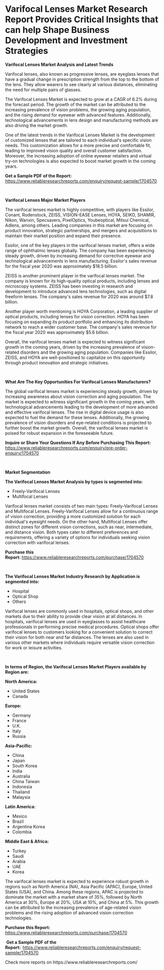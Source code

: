 <p><h1>Varifocal Lenses Market Research Report Provides Critical Insights that can help Shape Business Development and Investment Strategies</h1></p><p><strong>Varifocal Lenses Market Analysis and Latest Trends</strong></p>
<p><p>Varifocal lenses, also known as progressive lenses, are eyeglass lenses that have a gradual change in prescription strength from the top to the bottom of the lens. They allow wearers to see clearly at various distances, eliminating the need for multiple pairs of glasses.</p><p>The Varifocal Lenses Market is expected to grow at a CAGR of 6.2% during the forecast period. The growth of the market can be attributed to the increasing prevalence of vision problems, the growing aging population, and the rising demand for eyewear with advanced features. Additionally, technological advancements in lens design and manufacturing methods are also driving the market growth.</p><p>One of the latest trends in the Varifocal Lenses Market is the development of customized lenses that are tailored to each individual's specific vision needs. This customization allows for a more precise and comfortable fit, leading to improved vision quality and overall customer satisfaction. Moreover, the increasing adoption of online eyewear retailers and virtual try-on technologies is also expected to boost market growth in the coming years.</p></p>
<p><strong>Get a Sample PDF of the Report:&nbsp;</strong> <a href="https://www.reliableresearchreports.com/enquiry/request-sample/1704570">https://www.reliableresearchreports.com/enquiry/request-sample/1704570</a></p>
<p>&nbsp;</p>
<p><strong>Varifocal Lenses Major Market Players</strong></p>
<p><p>The varifocal lenses market is highly competitive, with players like Essilor, Conant, Rodenstock, ZEISS, VISION-EASE Lenses, HOYA, SEIKO, SHAMIR, Nikon, Wanxin, Specsavers, PixelOptics, Youbeoptical, Mitsui Chemical, Adlens, among others. Leading companies in this market are focusing on product innovation, strategic partnerships, and mergers and acquisitions to maintain their market position and expand their presence.</p><p>Essilor, one of the key players in the varifocal lenses market, offers a wide range of ophthalmic lenses globally. The company has been experiencing steady growth, driven by increasing demand for corrective eyewear and technological advancements in lens manufacturing. Essilor's sales revenue for the fiscal year 2020 was approximately $18.5 billion.</p><p>ZEISS is another prominent player in the varifocal lenses market. The company is known for its high-quality optical products, including lenses and microscopy systems. ZEISS has been investing in research and development to introduce advanced lens technologies, such as digital freeform lenses. The company's sales revenue for 2020 was around $7.8 billion.</p><p>Another player worth mentioning is HOYA Corporation, a leading supplier of optical products, including lenses for vision correction. HOYA has been focusing on expanding its product portfolio and enhancing its distribution network to reach a wider customer base. The company's sales revenue for the fiscal year 2020 was approximately $5.6 billion.</p><p>Overall, the varifocal lenses market is expected to witness significant growth in the coming years, driven by the increasing prevalence of vision-related disorders and the growing aging population. Companies like Essilor, ZEISS, and HOYA are well-positioned to capitalize on this opportunity through product innovation and strategic initiatives.</p></p>
<p>&nbsp;</p>
<p><strong>What Are The Key Opportunities For Varifocal Lenses Manufacturers?</strong></p>
<p><p>The global varifocal lenses market is experiencing steady growth, driven by increasing awareness about vision correction and aging population. The market is expected to witness significant growth in the coming years, with technological advancements leading to the development of more advanced and effective varifocal lenses. The rise in digital device usage is also expected to fuel the demand for these lenses. Additionally, the growing prevalence of vision disorders and eye-related conditions is projected to further boost the market growth. Overall, the varifocal lenses market is poised for robust expansion in the foreseeable future.</p></p>
<p><strong>Inquire or Share Your Questions If Any Before Purchasing This Report:</strong> <a href="https://www.reliableresearchreports.com/enquiry/pre-order-enquiry/1704570">https://www.reliableresearchreports.com/enquiry/pre-order-enquiry/1704570</a></p>
<p>&nbsp;</p>
<p><strong>Market Segmentation</strong></p>
<p><strong>The Varifocal Lenses Market Analysis by types is segmented into:</strong></p>
<p><ul><li>Freely-Varifocal Lenses</li><li>Multifocal Lenses</li></ul></p>
<p><p>Varifocal lenses market consists of two main types: Freely-Varifocal Lenses and Multifocal Lenses. Freely-Varifocal Lenses allow for a continuous range of vision correction, providing a more customized solution for each individual's eyesight needs. On the other hand, Multifocal Lenses offer distinct zones for different vision corrections, such as near, intermediate, and distance vision. Both types cater to different preferences and requirements, offering a variety of options for individuals seeking vision correction with varifocal lenses.</p></p>
<p><strong>Purchase this Report:&nbsp;</strong><a href="https://www.reliableresearchreports.com/purchase/1704570">https://www.reliableresearchreports.com/purchase/1704570</a></p>
<p>&nbsp;</p>
<p><strong>The Varifocal Lenses Market Industry Research by Application is segmented into:</strong></p>
<p><ul><li>Hospital</li><li>Optical Shop</li><li>Others</li></ul></p>
<p><p>Varifocal lenses are commonly used in hospitals, optical shops, and other markets due to their ability to provide clear vision at all distances. In hospitals, varifocal lenses are used in eyeglasses to assist healthcare professionals in performing precise medical procedures. Optical shops offer varifocal lenses to customers looking for a convenient solution to correct their vision for both near and far distances. The lenses are also used in various other markets where individuals require versatile vision correction for work or leisure activities.</p></p>
<p>&nbsp;</p>
<p><strong>In terms of Region, the Varifocal Lenses Market Players available by Region are:</strong></p>
<p>
    <p> <strong> North America: </strong>
        <ul>
            <li>United States</li>
            <li>Canada</li>
        </ul>
        </p> 
    <p> <strong> Europe: </strong>
        <ul>
            <li>Germany</li>
            <li>France</li>
            <li>U.K.</li>
            <li>Italy</li>
            <li>Russia</li>
        </ul>
        </p> 
    <p> <strong> Asia-Pacific: </strong>
        <ul>
            <li>China</li>
            <li>Japan</li>
            <li>South Korea</li>
            <li>India</li>
            <li>Australia</li>
            <li>China Taiwan</li>
            <li>Indonesia</li>
            <li>Thailand</li>
            <li>Malaysia</li>
        </ul>
        </p> 
    <p> <strong> Latin America: </strong>
        <ul>
            <li>Mexico</li>
            <li>Brazil</li>
            <li>Argentina Korea</li>
            <li>Colombia</li>
        </ul>
        </p> 
    <p> <strong> Middle East & Africa: </strong>
        <ul>
            <li>Turkey</li>
            <li>Saudi</li>
            <li>Arabia</li>
            <li>UAE</li>
            <li>Korea</li>
        </ul>
    </p>
    </p>
<p><p>The varifocal lenses market is expected to experience robust growth in regions such as North America (NA), Asia Pacific (APAC), Europe, United States (USA), and China. Among these regions, APAC is projected to dominate the market with a market share of 35%, followed by North America at 30%, Europe at 20%, USA at 10%, and China at 5%. This growth can be attributed to the increasing prevalence of age-related vision problems and the rising adoption of advanced vision correction technologies.</p></p>
<p><strong>Purchase this Report: </strong><a href="https://www.reliableresearchreports.com/purchase/1704570">https://www.reliableresearchreports.com/purchase/1704570</a></p>
<p>&nbsp;<strong>Get a Sample PDF of the Report:&nbsp;&nbsp;</strong><a href="https://www.reliableresearchreports.com/enquiry/request-sample/1704570">https://www.reliableresearchreports.com/enquiry/request-sample/1704570</a></p>
<p><strong></strong></p>
<p>Check more reports on https://www.reliableresearchreports.com/</p>